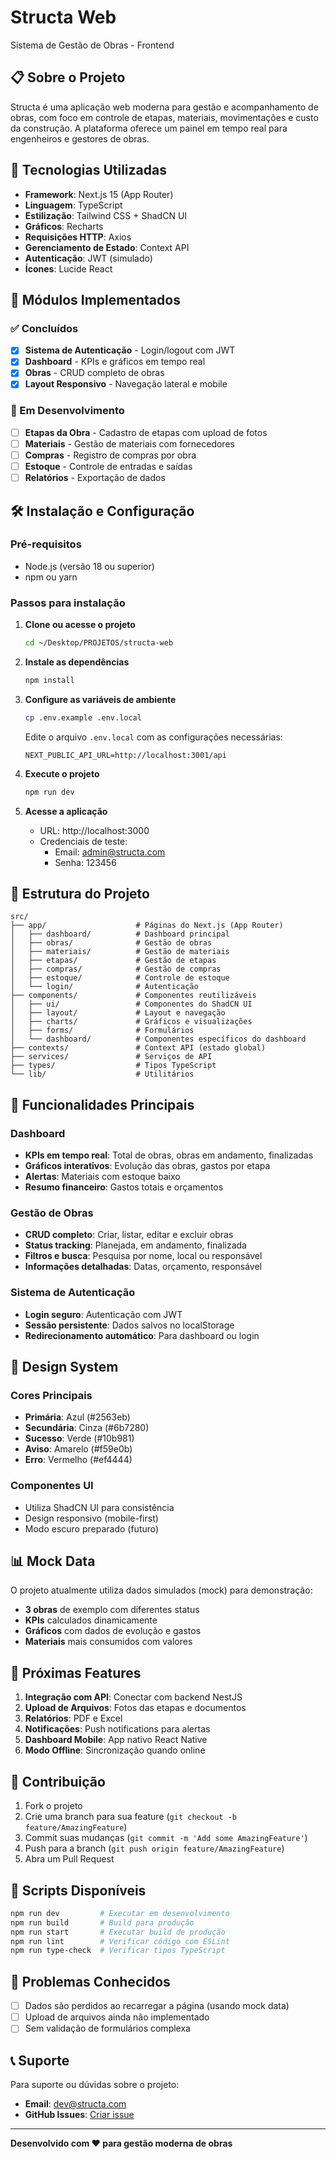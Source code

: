 # Structa Web

Sistema de Gestão de Obras - Frontend

## 📋 Sobre o Projeto

Structa é uma aplicação web moderna para gestão e acompanhamento de obras, com foco em controle de etapas, materiais, movimentações e custo da construção. A plataforma oferece um painel em tempo real para engenheiros e gestores de obras.

## 🚀 Tecnologias Utilizadas

- **Framework**: Next.js 15 (App Router)
- **Linguagem**: TypeScript
- **Estilização**: Tailwind CSS + ShadCN UI
- **Gráficos**: Recharts
- **Requisições HTTP**: Axios
- **Gerenciamento de Estado**: Context API
- **Autenticação**: JWT (simulado)
- **Ícones**: Lucide React

## 🧱 Módulos Implementados

### ✅ Concluídos

- [X] **Sistema de Autenticação** - Login/logout com JWT
- [X] **Dashboard** - KPIs e gráficos em tempo real
- [X] **Obras** - CRUD completo de obras
- [X] **Layout Responsivo** - Navegação lateral e mobile

### 🔄 Em Desenvolvimento

- [ ] **Etapas da Obra** - Cadastro de etapas com upload de fotos
- [ ] **Materiais** - Gestão de materiais com fornecedores
- [ ] **Compras** - Registro de compras por obra
- [ ] **Estoque** - Controle de entradas e saídas
- [ ] **Relatórios** - Exportação de dados

## 🛠️ Instalação e Configuração

### Pré-requisitos

- Node.js (versão 18 ou superior)
- npm ou yarn

### Passos para instalação

1. **Clone ou acesse o projeto**

   ```bash
   cd ~/Desktop/PROJETOS/structa-web
   ```
2. **Instale as dependências**

   ```bash
   npm install
   ```
3. **Configure as variáveis de ambiente**

   ```bash
   cp .env.example .env.local
   ```

   Edite o arquivo `.env.local` com as configurações necessárias:

   ```env
   NEXT_PUBLIC_API_URL=http://localhost:3001/api
   ```
4. **Execute o projeto**

   ```bash
   npm run dev
   ```
5. **Acesse a aplicação**

   - URL: http://localhost:3000
   - Credenciais de teste:
     - Email: admin@structa.com
     - Senha: 123456

## 📁 Estrutura do Projeto

```
src/
├── app/                    # Páginas do Next.js (App Router)
│   ├── dashboard/          # Dashboard principal
│   ├── obras/              # Gestão de obras
│   ├── materiais/          # Gestão de materiais
│   ├── etapas/             # Gestão de etapas
│   ├── compras/            # Gestão de compras
│   ├── estoque/            # Controle de estoque
│   └── login/              # Autenticação
├── components/             # Componentes reutilizáveis
│   ├── ui/                 # Componentes do ShadCN UI
│   ├── layout/             # Layout e navegação
│   ├── charts/             # Gráficos e visualizações
│   ├── forms/              # Formulários
│   └── dashboard/          # Componentes específicos do dashboard
├── contexts/               # Context API (estado global)
├── services/               # Serviços de API
├── types/                  # Tipos TypeScript
└── lib/                    # Utilitários
```

## 🔑 Funcionalidades Principais

### Dashboard

- **KPIs em tempo real**: Total de obras, obras em andamento, finalizadas
- **Gráficos interativos**: Evolução das obras, gastos por etapa
- **Alertas**: Materiais com estoque baixo
- **Resumo financeiro**: Gastos totais e orçamentos

### Gestão de Obras

- **CRUD completo**: Criar, listar, editar e excluir obras
- **Status tracking**: Planejada, em andamento, finalizada
- **Filtros e busca**: Pesquisa por nome, local ou responsável
- **Informações detalhadas**: Datas, orçamento, responsável

### Sistema de Autenticação

- **Login seguro**: Autenticação com JWT
- **Sessão persistente**: Dados salvos no localStorage
- **Redirecionamento automático**: Para dashboard ou login

## 🎨 Design System

### Cores Principais

- **Primária**: Azul (#2563eb)
- **Secundária**: Cinza (#6b7280)
- **Sucesso**: Verde (#10b981)
- **Aviso**: Amarelo (#f59e0b)
- **Erro**: Vermelho (#ef4444)

### Componentes UI

- Utiliza ShadCN UI para consistência
- Design responsivo (mobile-first)
- Modo escuro preparado (futuro)

## 📊 Mock Data

O projeto atualmente utiliza dados simulados (mock) para demonstração:

- **3 obras** de exemplo com diferentes status
- **KPIs** calculados dinamicamente
- **Gráficos** com dados de evolução e gastos
- **Materiais** mais consumidos com valores

## 🔮 Próximas Features

1. **Integração com API**: Conectar com backend NestJS
2. **Upload de Arquivos**: Fotos das etapas e documentos
3. **Relatórios**: PDF e Excel
4. **Notificações**: Push notifications para alertas
5. **Dashboard Mobile**: App nativo React Native
6. **Modo Offline**: Sincronização quando online

## 🤝 Contribuição

1. Fork o projeto
2. Crie uma branch para sua feature (`git checkout -b feature/AmazingFeature`)
3. Commit suas mudanças (`git commit -m 'Add some AmazingFeature'`)
4. Push para a branch (`git push origin feature/AmazingFeature`)
5. Abra um Pull Request

## 📝 Scripts Disponíveis

```bash
npm run dev         # Executar em desenvolvimento
npm run build       # Build para produção
npm run start       # Executar build de produção
npm run lint        # Verificar código com ESLint
npm run type-check  # Verificar tipos TypeScript
```

## 🐛 Problemas Conhecidos

- [ ] Dados são perdidos ao recarregar a página (usando mock data)
- [ ] Upload de arquivos ainda não implementado
- [ ] Sem validação de formulários complexa

## 📞 Suporte

Para suporte ou dúvidas sobre o projeto:

- **Email**: dev@structa.com
- **GitHub Issues**: [Criar issue](https://github.com/structa/structa-web/issues)

---

**Desenvolvido com ❤️ para gestão moderna de obras**
